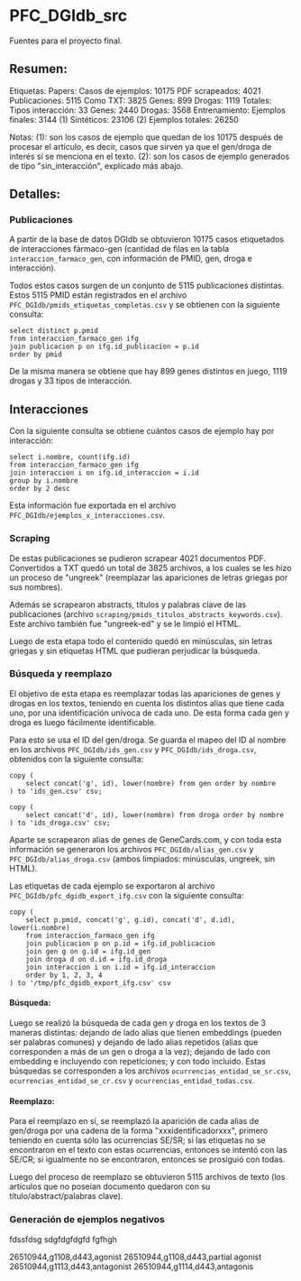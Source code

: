 # PFC_DGIdb_src

Fuentes para el proyecto final.


## Resumen:

Etiquetas:                          Papers:
Casos de ejemplos: 10175            PDF scrapeados:     4021
Publicaciones:      5115            Como TXT:           3825
Genes:               899
Drogas:             1119            Totales:
Tipos interacción:    33            Genes:              2440
                                    Drogas:             3568
Entrenamiento:
Ejemplos finales:   3144 (1)
Sintéticos:        23106 (2)
Ejemplos totales:  26250

Notas:
(1): son los casos de ejemplo que quedan de los 10175 después de procesar el artículo, es decir,
     casos que sirven ya que el gen/droga de interés sí se menciona en el texto.
(2): son los casos de ejemplo generados de tipo "sin_interacción", explicado más abajo.


## Detalles:

### Publicaciones

A partir de la base de datos DGIdb se obtuvieron 10175 casos etiquetados de interacciones fármaco-gen (cantidad de filas en la tabla `interaccion_farmaco_gen`, con información de PMID, gen, droga e interacción).

Todos estos casos surgen de un conjunto de 5115 publicaciones distintas. Estos 5115 PMID están registrados en el archivo `PFC_DGIdb/pmids_etiquetas_completas.csv` y se obtienen con la siguiente consulta:

    select distinct p.pmid
    from interaccion_farmaco_gen ifg
    join publicacion p on ifg.id_publicacion = p.id
    order by pmid

De la misma manera se obtiene que hay 899 genes distintos en juego, 1119 drogas y 33 tipos de interacción.

## Interacciones

Con la siguiente consulta se obtiene cuántos casos de ejemplo hay por interacción:

    select i.nombre, count(ifg.id)
    from interaccion_farmaco_gen ifg
    join interaccion i on ifg.id_interaccion = i.id
    group by i.nombre
    order by 2 desc

Esta información fue exportada en el archivo `PFC_DGIdb/ejemplos_x_interacciones.csv`.

### Scraping

De estas publicaciones se pudieron scrapear 4021 documentos PDF. Convertidos a TXT quedó un total de 3825 archivos, a los cuales se les hizo un proceso de "ungreek" (reemplazar las apariciones de letras griegas por sus nombres).

Además se scrapearon abstracts, títulos y palabras clave de las publicaciones (archivo `scraping/pmids_titulos_abstracts_keywords.csv`). Este archivo también fue "ungreek-ed" y se le limpió el HTML.

Luego de esta etapa todo el contenido quedó en minúsculas, sin letras griegas y sin etiquetas HTML que pudieran perjudicar la búsqueda.

### Búsqueda y reemplazo

El objetivo de esta etapa es reemplazar todas las apariciones de genes y drogas en los textos, teniendo en cuenta los distintos alias que tiene cada uno, por una identificación unívoca de cada uno. De esta forma cada gen y droga es luego fácilmente identificable.

Para esto se usa el ID del gen/droga. Se guarda el mapeo del ID al nombre en los archivos `PFC_DGIdb/ids_gen.csv` y `PFC_DGIdb/ids_droga.csv`, obtenidos con la siguiente consulta:

    copy (
        select concat('g', id), lower(nombre) from gen order by nombre
    ) to 'ids_gen.csv' csv;

    copy (
        select concat('d', id), lower(nombre) from droga order by nombre
    ) to 'ids_droga.csv' csv;

Aparte se scrapearon alias de genes de GeneCards.com, y con toda esta información se generaron los archivos `PFC_DGIdb/alias_gen.csv` y `PFC_DGIdb/alias_droga.csv` (ambos limpiados: minúsculas, ungreek, sin HTML).

Las etiquetas de cada ejemplo se exportaron al archivo `PFC_DGIdb/pfc_dgidb_export_ifg.csv` con la siguiente consulta:

    copy (
        select p.pmid, concat('g', g.id), concat('d', d.id), lower(i.nombre)
        from interaccion_farmaco_gen ifg
        join publicacion p on p.id = ifg.id_publicacion
        join gen g on g.id = ifg.id_gen
        join droga d on d.id = ifg.id_droga
        join interaccion i on i.id = ifg.id_interaccion
        order by 1, 2, 3, 4
    ) to '/tmp/pfc_dgidb_export_ifg.csv' csv

#### Búsqueda:

Luego se realizó la búsqueda de cada gen y droga en los textos de 3 maneras distintas: dejando de lado alias que tienen embeddings (pueden ser palabras comunes) y dejando de lado alias repetidos (alias que corresponden a más de un gen o droga a la vez); dejando de lado con embedding e incluyendo con repeticiones; y con todo incluido. Estas búsquedas se corresponden a los archivos `ocurrencias_entidad_se_sr.csv`, `ocurrencias_entidad_se_cr.csv` y `ocurrencias_entidad_todas.csv`.

#### Reemplazo:

Para el reemplazo en sí, se reemplazó la aparición de cada alias de gen/droga por una cadena de la forma "xxxidentificadorxxx", primero teniendo en cuenta sólo las ocurrencias SE/SR; si las etiquetas no se encontraron en el texto con estas ocurrencias, entonces se intentó con las SE/CR; si igualmente no se encontraron, entonces se prosiguió con todas.

Luego del proceso de reemplazo se obtuvieron 5115 archivos de texto (los artículos que no poseían documento quedaron con su título/abstract/palabras clave).

### Generación de ejemplos negativos



fdssfdsg
sdgfdgfdgfd
fgfhgh



26510944,g1108,d443,agonist
26510944,g1108,d443,partial agonist
26510944,g1113,d443,antagonist
26510944,g1114,d443,antagonis

